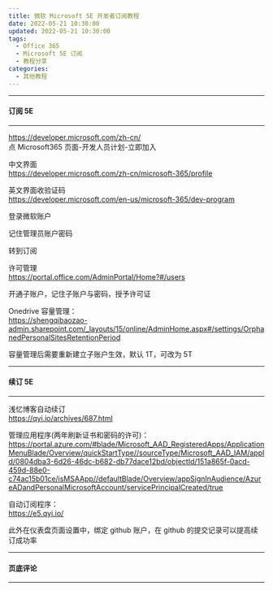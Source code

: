 ```yaml
---
title: 微软 Microsoft 5E 开发者订阅教程
date: 2022-05-21 10:30:00
updated: 2022-05-21 10:30:00
tags:
  - Office 365
  - Microsoft 5E 订阅
  - 教程分享
categories:
  - 其他教程
---
```


---

#### **订阅 5E**

---

https://developer.microsoft.com/zh-cn/  
点 Microsoft365 页面-开发人员计划-立即加入

中文界面  
https://developer.microsoft.com/zh-cn/microsoft-365/profile

英文界面收验证码  
https://developer.microsoft.com/en-us/microsoft-365/dev-program

登录微软账户

记住管理员账户密码

转到订阅

许可管理  
https://portal.office.com/AdminPortal/Home?#/users

开通子账户，记住子账户与密码，授予许可证

Onedrive 容量管理：  
https://shengqibaozao-admin.sharepoint.com/_layouts/15/online/AdminHome.aspx#/settings/OrphanedPersonalSitesRetentionPeriod

容量管理后需要重新建立子账户生效，默认 1T，可改为 5T

---

#### **续订 5E**

---

浅忆博客自动续订  
https://qyi.io/archives/687.html

管理应用程序(两年刷新证书和密码的许可)：  
https://portal.azure.com/#blade/Microsoft_AAD_RegisteredApps/ApplicationMenuBlade/Overview/quickStartType//sourceType/Microsoft_AAD_IAM/appId/0804dba3-6d26-46dc-b682-db77dace12bd/objectId/151a865f-0acd-459d-88e0-c74ac15b01ce/isMSAApp//defaultBlade/Overview/appSignInAudience/AzureADandPersonalMicrosoftAccount/servicePrincipalCreated/true

自动订阅程序：  
https://e5.qyi.io/

此外在仪表盘页面设置中，绑定 github 账户，在 github 的提交记录可以提高续订成功率

---

#### **页底评论**

---
